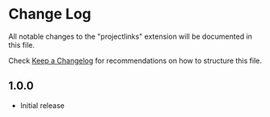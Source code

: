 # Change Log
All notable changes to the "projectlinks" extension will be documented in this file.

Check [Keep a Changelog](http://keepachangelog.com/) for recommendations on how to structure this file.

## 1.0.0
- Initial release